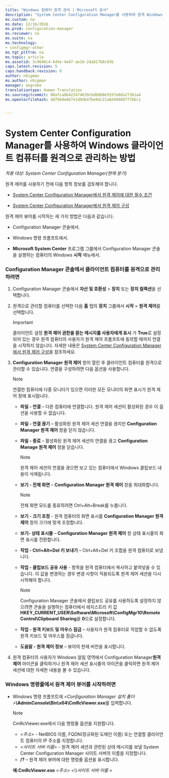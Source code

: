 ```yaml
---
title: "Windows 컴퓨터 원격 관리 | Microsoft 문서"
description: "System Center Configuration Manager를 사용하여 원격 Windows 클라이언트 컴퓨터를 관리합니다."
ms.custom: na
ms.date: 12/16/2016
ms.prod: configuration-manager
ms.reviewer: na
ms.suite: na
ms.technology:
- configmgr-other
ms.tgt_pltfrm: na
ms.topic: article
ms.assetid: 3c9648c4-645e-4e47-ae10-2da817b8c83b
caps.latest.revision: 5
caps.handback.revision: 0
author: nbigman
ms.author: nbigman
manager: angrobe
translationtype: Human Translation
ms.sourcegitcommit: 08afca8b422474639cbdb860e555fe0da27361a4
ms.openlocfilehash: dd794de867e1d0db47be9dc21a6d494087f76bc1


---
```

# <a name="how-to-remotely-administer-a-windows-client-computer-by-using-system-center-configuration-manager"></a>System Center Configuration Manager를 사용하여 Windows 클라이언트 컴퓨터를 원격으로 관리하는 방법

*적용 대상: System Center Configuration Manager(현재 분기)*

원격 제어를 사용하기 전에 다음 항목 정보를 검토해야 합니다.  

-   [System Center Configuration Manager에서 원격 제어에 대한 필수 조건](../../../../core/clients/manage/remote-control/prerequisites-for-remote-control.md)  

-   [System Center Configuration Manager에서 원격 제어 구성](../../../../core/clients/manage/remote-control/configuring-remote-control.md)  

원격 제어 뷰어를 시작하는 세 가지 방법은 다음과 같습니다.  

-   Configuration Manager 콘솔에서.  

-   Windows 명령 프롬프트에서.  

-   **Microsoft System Center** 프로그램 그룹에서 Configuration Manager 콘솔을 실행하는 컴퓨터의 Windows **시작** 메뉴에서.  

### <a name="to-remotely-administer-a-client-computer-from-the-configuration-manager-console"></a>Configuration Manager 콘솔에서 클라이언트 컴퓨터를 원격으로 관리하려면  

1.  Configuration Manager 콘솔에서 **자산 및 호환성** > **장치** 또는 **장치 컬렉션**을 선택합니다.  

3.  원격으로 관리할 컴퓨터를 선택한 다음 **홈** 탭의 **장치** 그룹에서 **시작** > **원격 제어**를 선택합니다.  

    > [!IMPORTANT]  
    >  클라이언트 설정 **원격 제어 권한을 묻는 메시지를 사용자에게 표시** 가 **True**로 설정되어 있는 경우 원격 컴퓨터의 사용자가 원격 제어 프롬프트에 동의할 때까지 연결을 시작하지 않습니다. 자세한 내용은 [System Center Configuration Manager에서 원격 제어 구성](../../../../core/clients/manage/remote-control/configuring-remote-control.md)을 참조하세요.  

4.  **Configuration Manager 원격 제어** 창이 열린 후 클라이언트 컴퓨터를 원격으로 관리할 수 있습니다. 연결을 구성하려면 다음 옵션을 사용합니다.  

    > [!NOTE]  
    >  연결한 컴퓨터에 다중 모니터가 있으면 이러한 모든 모니터의 화면 표시가 원격 제어 창에 표시됩니다.  

    -   **파일 - 연결** – 다른 컴퓨터에 연결합니다. 원격 제어 세션이 활성화된 경우 이 옵션을 사용할 수 없습니다.  

    -   **파일 - 연결 끊기** – 활성화된 원격 제어 세션 연결을 끊지만 **Configuration Manager 원격 제어** 창을 닫지 않습니다.  

    -   **파일 - 종료** – 활성화된 원격 제어 세션의 연결을 끊고 **Configuration Manage 원격 제어** 창을 닫습니다.  

        > [!NOTE]  
        >  원격 제어 세션의 연결을 끊으면 보고 있는 컴퓨터에서 Windows 클립보드 내용이 삭제됩니다.  

    -   **보기 - 전체 화면** – **Configuration Manager 원격 제어** 창을 최대화합니다.  

        > [!NOTE]  
        >  전체 화면 모드를 종료하려면 Ctrl+Alt+Break를 누릅니다.  

    -   **보기 - 크기 조정** - 원격 컴퓨터의 화면 표시를 **Configuration Manager 원격 제어** 창의 크기에 맞게 조정합니다.  

    -   **보기- 상태 표시줄** – **Configuration Manager 원격 제어** 창 상태 표시줄의 화면 표시를 전환합니다.  

    -   **작업 - Ctrl+Alt+Del 키 보내기** – Ctrl+Alt+Del 키 조합을 원격 컴퓨터로 보냅니다.  

    -   **작업 - 클립보드 공유 사용** - 항목을 원격 컴퓨터에서 복사하고 붙여넣을 수 있습니다. 이 값을 변경하는 경우 변경 사항이 적용되도록 원격 제어 세션을 다시 시작해야 합니다.  

        > [!NOTE]  
        >  Configuration Manager 콘솔에서 클립보드 공유를 사용하도록 설정하지 않으려면 콘솔을 실행하는 컴퓨터에서 레지스트리 키 값 **HKEY_CURRENT_USER\Software\Microsoft\ConfigMgr10\Remote Control\Clipboard Sharing**을 **0**으로 설정합니다.  

    -   **작업 - 원격 키보드 및 마우스 잠금** – 사용자가 원격 컴퓨터로 작업할 수 없도록 원격 키보드 및 마우스를 잠급니다.  

    -   **도움말 - 원격 제어 정보** – 뷰어의 현재 버전을 표시합니다.  

5.  원격 컴퓨터의 사용자가 Windows 알림 영역에서 Configuration Manager**원격 제어** 아이콘을 클릭하거나 원격 제어 세션 표시줄의 아이콘을 클릭하면 원격 제어 세션에 대한 자세한 내용을 볼 수 있습니다.  

### <a name="to-start-the-remote-control-viewer-from-the-windows-command-line"></a>Windows 명령줄에서 원격 제어 뷰어를 시작하려면  

-   Windows 명령 프롬프트에 *<Configuration Manager 설치 폴더\>***\AdminConsole\Bin\x64\CmRcViewer.exe**를 입력합니다.  

    > [!NOTE]  
    >  CmRcViewer.exe에서 다음 명령줄 옵션을 지원합니다.  
    >   
    >  -   *<주소\>* - NetBIOS 이름, FQDN(정규화된 도메인 이름) 또는 연결할 클라이언트 컴퓨터의 IP 주소를 지정합니다.  
    > -   *<사이트 서버 이름\>* - 원격 제어 세션과 관련된 상태 메시지를 보낼 System Center Configuration Manager 사이트 서버의 이름을 지정합니다.  
    > -   **/?** – 원격 제어 뷰어에 대한 명령줄 옵션을 표시합니다.  
    >   
    >  **예:CmRcViewer.exe** *<주소\>* *<\\\사이트 서버 이름 >*  



<!--HONumber=Dec16_HO3-->


